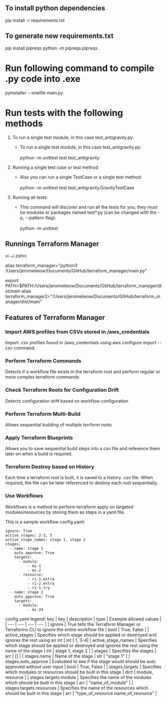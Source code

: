 ## To install python dependencies

pip install -r requirements.txt

## To generate new requirements.txt

pip install pipreqs
python -m pipreqs.pipreqs .

# Run following command to compile .py code into .exe

pyinstaller --onefile main.py

# Run tests with the following methods

1. To run a single test module, in this case test_antigravity.py:

   - To run a single test module, in this case test_antigravity.py:<br /><br />
     python -m unittest test.test_antigravity

2. Running a single test case or test method:

   - Also you can run a single TestCase or a single test method:<br /><br />
     python -m unittest test.test_antigravity.GravityTestCase

3. Running all tests:

   - This command will discover and run all the tests for you, they must be modules or packages named test\*.py (can be changed with the -p, --pattern flag):<br /><br />
     python -m unittest

## Runnings Terraform Manager

vi ~/.zshrc

alias terraform_manager="python3 /Users/jeromelieow/Documents/GitHub/terraform_manager/main.py"

export PATH=$PATH:/Users/jeromelieow/Documents/GitHub/terraform_manager/dist/main
alias terraform_manager2="/Users/jeromelieow/Documents/GitHub/terraform_manager/dist/main"

## Features of Terraform Manager

### Import AWS profiles from CSVs stored in /aws_credentials

Import .csv profiles found in /aws_credentials using aws configure import --csv command.

### Perform Terraform Commands

Detects if a workflow file exists in the terraform root and perform regular or more complex terraform commands

### Check Terraform Roots for Configuration Drift

Detects configuration drift based on workflow configuration

### Perform Terraform Multi-Build

Allows sequential building of multiple terrform roots

### Apply Terraform Blueprints

Allows you to save sequential build steps into a csv file and reference them later on when a build is required.

### Terraform Destroy based on History

Each time a terraform root is built, it is saved to a history .csv file. When required, the file can be later referenced to destroy each root sequentially.

### Use Workflows

Workflows is a method to perform terraform apply on targeted modules/resources by storing them as steps in a yaml file.

This is a sample workflow config.yaml:

```
ignore: True
active_stages: 2-3, 5
active_stage_names: stage 1, stage 2
stages:
  - name: stage 1
    auto_approve: True
    targets:
      - module:
          - mi-1
          - mi-2
      - resource:
          - ri-1.extra
          - ri-2.extra
          - ri-1.try
  - name: stage 2
    auto_approve: True
    targets:
      - module:
          - mi-24
```

config.yaml legend:
key
| key | description | type | Example allowed values |
| --- | --- | --- | --- |
| ignore | True tells the Terraform Manager or Terraformx CLI to ignore the entire workflow file | bool | True, False |
| active_stages | Specifies which stage should be applied or destroyed and ignores the rest using an int | int | 1, 3-4|
| active_stage_names | Specifies which stage should be applied or destroyed and ignores the rest using the name of the stage | int | stage 1, stage 2 |
| stages | Specifies the stages | arr | [] |
| stages.name | Name of the stage | str | "stage 1" |
| stages.auto_approve | Evaluated to see if the stage would should be auto approved without user input | bool | True, False |
| stages.targets | Specifies which modules or resources should be built in this stage | dict | module, resource |
| stages.targets.module | Specifies the name of the modules which should be built in this stage | arr | "name_of_module" |
| stages.targets.resources | Specifies the name of the resources which should be built in this stage | arr | "type_of_resource.name_of_resource" |
